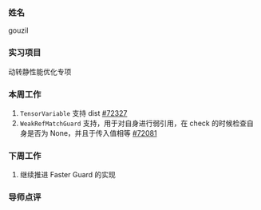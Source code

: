 ### 姓名

gouzil

### 实习项目

动转静性能优化专项

### 本周工作

1. `TensorVariable` 支持 dist [#72327](https://github.com/PaddlePaddle/Paddle/pull/72327)
2. `WeakRefMatchGuard` 支持，用于对自身进行弱引用，在 check 的时候检查自身是否为 None，并且于传入值相等 [#72081](https://github.com/PaddlePaddle/Paddle/pull/72081)

### 下周工作

1. 继续推进 Faster Guard 的实现

### 导师点评

